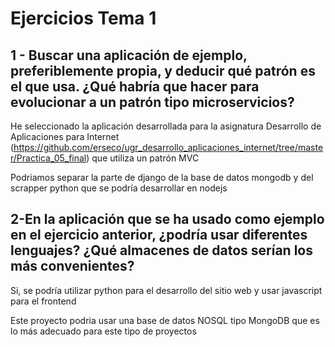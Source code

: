 # Ejercicios Tema 1

## 1 - Buscar una aplicación de ejemplo, preferiblemente propia, y deducir qué patrón es el que usa. ¿Qué habría que hacer para evolucionar a un patrón tipo microservicios?

He seleccionado la aplicación desarrollada para la asignatura Desarrollo de Aplicaciones para Internet (https://github.com/erseco/ugr_desarrollo_aplicaciones_internet/tree/master/Practica_05_final) que utiliza un patrón MVC

Podriamos separar la parte de django de la base de datos mongodb y del scrapper python que se podría desarrollar en nodejs

## 2-En la aplicación que se ha usado como ejemplo en el ejercicio anterior, ¿podría usar diferentes lenguajes? ¿Qué almacenes de datos serían los más convenientes?

Si, se podría utilizar python para el desarrollo del sitio web y usar javascript para el frontend

Este proyecto podria usar una base de datos NOSQL tipo MongoDB que es lo más adecuado para este tipo de proyectos
